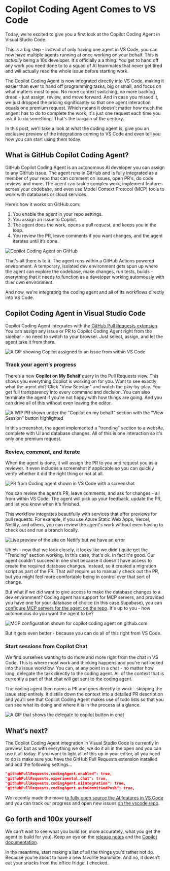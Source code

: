 

# Copilot Coding Agent Comes to VS Code

Today, we’re excited to give you a first look at the Copilot Coding Agent in Visual Studio Code.

This is a big step - instead of only having one agent in VS Code, you can now have multiple agents running at once working on your behalf. This is _actually_ being a 10x developer. It's officially a a thing. You get to hand off any work you need done to to a squad of AI teammates that never get tired and will actually read the whole issue before starting work.

The Copilot Coding Agent is now integrated directly into VS Code, making it easier than ever to hand off programming tasks, big or small, and focus on what matters most to you. No more context switching, no more backlog dread - just assign, review, and move forward. And in case you missed it, we just dropped the pricing significantly so that one agent interaction equals one premium request. Which means it doesn't matter how much the angent has to do to complete the work, it's just one request each time you ask it to do something. That's the bargain of the century.

In this post, we'll take a look at what the coding agent is, give you an exclusive preview of the integrations coming to VS Code and even tell you how you can start using them today.

## What is GitHub Copilot Coding Agent?

GitHub Copilot Coding Agent is an autonomous AI developer you can assign to any GitHub issue. The agent runs in GitHub and is fully integrated as a member of your repo that can comment on issues, open PR's, do code reviews and more. The agent can tackle complex work, implement features across your codebase, and even use Model Context Protocol (MCP) tools to work with databases or cloud services.

Here’s how it works on GitHub.com:

1. You enable the agent in your repo settings.
2. You assign an issue to Copilot.
3. The agent does the work, opens a pull request, and keeps you in the loop.
4. You review the PR, leave comments if you want changes, and the agent iterates until it’s done.

![Copilot Coding Agent on GitHub](coding-agent-github.png)

That's all there is to it. The agent runs within a GitHub Actions powered environment. A temporary, isolated dev environment gets spun up where the agent can explore the codebase, make changes, run tests, builds - everything that it needs to function as a developer working automously with thier own environment.

And now, we're integrating the coding agent and all of its workflows directly into VS Code.

## Copilot Coding Agent in Visual Studio Code

Copilot Coding Agent integrates with the [GitHub Pull Requests extension](https://marketplace.visualstudio.com/items?itemName=GitHub.vscode-pull-request-github). You can assign any issue or PR to Copilot Coding Agent right from the sidebar - no need to switch to your browser. Just select, assign, and let the agent take it from there.

![A GIF showing Copilot assigned to an issue from within VS Code](assign-to-copilot-gif.gif)

### Track your agent’s progress

There’s a new **Copilot on My Behalf** query in the Pull Requests view. This shows you everything Copilot is working on for you. Want to see exactly what the agent did? Click "View Session" and watch the play-by-play. You get full transparency into every command and decision. You can also terminate the agent if you're not happy with how things are going. And you can drive all of this without even leaving the editor.

![A WIP PR shown under the "Copilot on my behalf" section with the "View Session" button highlighted](copilot-wip.png)

In this screenshot, the agent implemented a "trending" section to a website, complete with UI and database changes. All of this is one interaction so it's only one premium request.

### Review, comment, and iterate

When the agent is done, it will assign the PR to you and request you as a reviewer. It even includes a screenshot if applicable so you can quickly verify whether it did the right thing or not at all.

![PR from Coding agent shown in VS Code with a screenshot](draft-with-screenshot.png)

You can review the agent’s PR, leave comments, and ask for changes - all from within VS Code. The agent will pick up your feedback, update the PR, and let you know when it's finished.

This workflow integrates beautifully with services that offer previews for pull requests.
For example, if you use Azure Static Web Apps, Vercel, Netlify, and others, you can review the agent's work without even having to check out and run a branch locally.

![Live preview of the site on Netlify but we have an error](live-preview-netlify.png)

Uh oh - now that we look closely, it looks like we didn't quite get the "Trending" section working. In this case, that's ok. In fact it's good. Our agent couldn't succeed in one shot because it doesn't have access to create the required database changes. Instead, so it created a migration script as part of the PR. That *will* require us to manually check out the PR, but you might feel more comfortable being in control over that sort of change.

But what if we *did* want to give access to make the database changes to a dev environment? Coding agent has support for MCP servers, and provided you have one for your database of choice (in this case Supabase), you can [configure MCP servers for the agent on the repo](https://docs.github.com/en/copilot/how-tos/agents/copilot-coding-agent/extending-copilot-coding-agent-with-mcp). It's up to you - how autonomous do you want the agent to be?

![MCP configuration shown for copilot coding agent on github.com](coding-agent-mcp-config.png)

But it gets even better - because you can do all of this right from VS Code.

### Start sessions from Copilot Chat

We find ourselves wanting to do more and more right from the chat in VS Code. This is where most work and thinking happens and you're not locked into the issue workflow. You can, at any point in a chat - no matter how long, delegate the task directly to the coding agent. All of the context that is currently a part of that chat will get sent to the coding agent.

The coding agent then opens a PR and goes directly to work - skipping the issue step entirely. It distills down the context into a detailed PR description and you'll see that Copilot Coding Agent makes use of todo lists so that you can see what its doing and where it is in the process at a glance.

![A GIF that shows the delegate to copilot button in chat](delegate-to-coding-agent.gif)

## What’s next?

The Copilot Coding Agent integration in Visual Studio Code is currently in preview, but as with everything we do, we do it all in the open and you can use it all today. If you want to light all of this up in your editor, all you need to do is make sure you have the GitHub Pull Requests extension installed and add the following settings...

```json
"githubPullRequests.codingAgent.enabled": true,
"githubPullRequests.experimental.chat": true,
"githubPullRequests.codingAgent.uiIntegration": true,
"githubPullRequests.codingAgent.autoCommitAndPush": true,
```

We recently made the move [to fully open source the AI features in VS Code](https://code.visualstudio.com/blogs/2025/05/19/openSourceAIEditor) and you can track our progress and open new issues [on the vscode repo](https://github.com/microsoft/vscode).

## Go forth and 100x yourself

We can’t wait to see what you build (or, more accurately, what you get the agent to build for you). Keep an eye on the [release notes](/release-notes/) and the [Copilot documentation](https://docs.github.com/en/copilot/concepts/about-copilot-coding-agent).

In the meantime, start making a list of all the things you’d rather not do. Because you’re about to have a new favorite teammate. And no, it doesn’t eat your snacks from the office fridge. I checked.